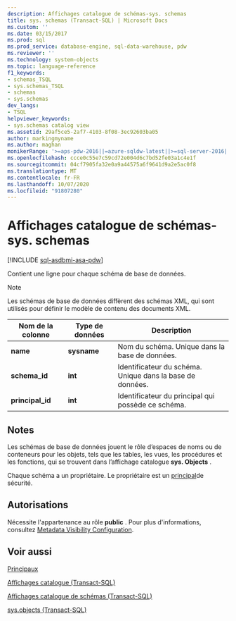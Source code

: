 ```yaml
---
description: Affichages catalogue de schémas-sys. schemas
title: sys. schemas (Transact-SQL) | Microsoft Docs
ms.custom: ''
ms.date: 03/15/2017
ms.prod: sql
ms.prod_service: database-engine, sql-data-warehouse, pdw
ms.reviewer: ''
ms.technology: system-objects
ms.topic: language-reference
f1_keywords:
- schemas_TSQL
- sys.schemas_TSQL
- schemas
- sys.schemas
dev_langs:
- TSQL
helpviewer_keywords:
- sys.schemas catalog view
ms.assetid: 29af5ce5-2af7-4103-8f08-3ec92603ba05
author: markingmyname
ms.author: maghan
monikerRange: '>=aps-pdw-2016||=azure-sqldw-latest||>=sql-server-2016||=sqlallproducts-allversions||>=sql-server-linux-2017||=azuresqldb-mi-current'
ms.openlocfilehash: ccce0c55e7c59cd72e004d6c7bd52fe03a1c4e1f
ms.sourcegitcommit: 04cf7905fa32e0a9a44575a6f9641d9a2e5ac0f8
ms.translationtype: MT
ms.contentlocale: fr-FR
ms.lasthandoff: 10/07/2020
ms.locfileid: "91807280"
---
```

# <a name="schemas-catalog-views---sysschemas"></a>Affichages catalogue de schémas-sys. schemas
[!INCLUDE [sql-asdbmi-asa-pdw](../../includes/applies-to-version/sql-asdbmi-asa-pdw.md)]

  Contient une ligne pour chaque schéma de base de données.  
  
> [!NOTE]  
>  Les schémas de base de données diffèrent des schémas XML, qui sont utilisés pour définir le modèle de contenu des documents XML.  
  
|Nom de la colonne|Type de données|Description|  
|-----------------|---------------|-----------------|  
|**name**|**sysname**|Nom du schéma. Unique dans la base de données.|  
|**schema_id**|**int**|Identificateur du schéma. Unique dans la base de données.|  
|**principal_id**|**int**|Identificateur du principal qui possède ce schéma.|  
  
## <a name="remarks"></a>Notes  
Les schémas de base de données jouent le rôle d’espaces de noms ou de conteneurs pour les objets, tels que les tables, les vues, les procédures et les fonctions, qui se trouvent dans l’affichage catalogue **sys. Objects** .  

Chaque schéma a un propriétaire. Le propriétaire est un [principal](../../relational-databases/security/authentication-access/principals-database-engine.md)de sécurité.
  
## <a name="permissions"></a>Autorisations  
 Nécessite l'appartenance au rôle **public** . Pour plus d'informations, consultez [Metadata Visibility Configuration](../../relational-databases/security/metadata-visibility-configuration.md).  
  
## <a name="see-also"></a>Voir aussi  
[Principaux](../../relational-databases/security/authentication-access/principals-database-engine.md)

[Affichages catalogue &#40;Transact-SQL&#41;](../../relational-databases/system-catalog-views/catalog-views-transact-sql.md)   

[Affichages catalogue de schémas &#40;Transact-SQL&#41;](./catalog-views-transact-sql.md)   

[sys.objects &#40;Transact-SQL&#41;](../../relational-databases/system-catalog-views/sys-objects-transact-sql.md)  
  
